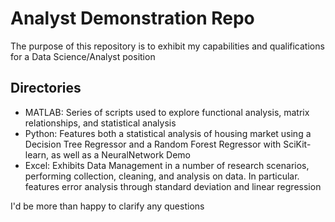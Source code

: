 # Analyst Demonstration Repo

The purpose of this repository is to exhibit my capabilities and qualifications for a Data Science/Analyst position

## Directories

- MATLAB: Series of scripts used to explore functional analysis, matrix relationships, and statistical analysis
- Python: Features both a statistical analysis of housing market using a Decision Tree Regressor and a Random Forest Regressor with SciKit-learn, as well as a NeuralNetwork Demo
- Excel: Exhibits Data Management in a number of research scenarios, performing collection, cleaning, and analysis on data. In particular. features error analysis through standard deviation and linear regression

I'd be more than happy to clarify any questions
